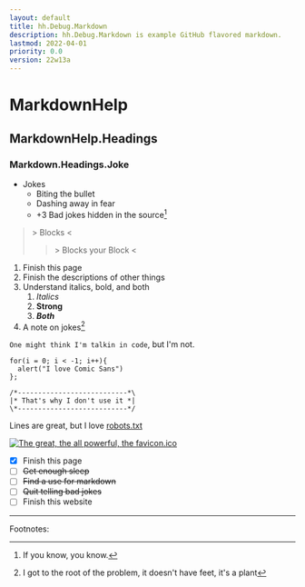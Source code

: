 ```yaml
---
layout: default
title: hh.Debug.Markdown
description: hh.Debug.Markdown is example GitHub flavored markdown.
lastmod: 2022-04-01
priority: 0.0
version: 22w13a
---
```



# MarkdownHelp

## MarkdownHelp.Headings

### Markdown.Headings.Joke

- Jokes
  * Biting the bullet
  - Dashing away in fear
  + +3 Bad jokes hidden in the source[^1]

> \> Blocks <
>
>> \> Blocks your Block <

1. Finish this page
2. Finish the descriptions of other things
3. Understand italics, bold, and both
   1. _Italics_
   2. **Strong**
   3. **_Both_**
4. A note on jokes[^2]

`One might think I'm talkin in code`, but I'm not.

    for(i = 0; i < -1; i++){
      alert("I love Comic Sans")
    };

    /*---------------------------*\
    |* That's why I don't use it *|
    \*---------------------------*/


Lines are great, but I love [robots.txt](/robots.txt)

[![The great, the all powerful, the favicon.ico](/favicon.ico "The great, the all powerful, the favicon.ico")](/)

- [X] Finish this page
- [ ] ~~Get enough sleep~~
- [ ] ~~Find a use for markdown~~
- [ ] ~~Quit telling bad jokes~~
- [ ] Finish this website

---
Footnotes:

[^1]: If you know, you know.
[^2]: I got to the root of the problem, it doesn't have feet, it's a plant

<!-- An html comment, that nobody will see -->
